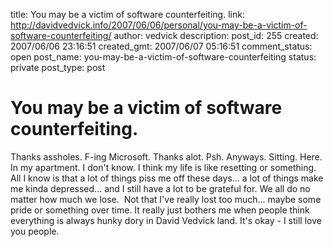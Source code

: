 title: You may be a victim of software counterfeiting.
link: http://davidvedvick.info/2007/06/06/personal/you-may-be-a-victim-of-software-counterfeiting/
author: vedvick
description: 
post_id: 255
created: 2007/06/06 23:16:51
created_gmt: 2007/06/07 05:16:51
comment_status: open
post_name: you-may-be-a-victim-of-software-counterfeiting
status: private
post_type: post

# You may be a victim of software counterfeiting.

Thanks assholes. F-ing Microsoft. Thanks alot. Psh. Anyways. Sitting. Here. In my apartment. I don't know. I think my life is like resetting or something. All I know is that a lot of things piss me off these days... a lot of things make me kinda depressed... and I still have a lot to be grateful for. We all do no matter how much we lose.  Not that I've really lost too much... maybe some pride or something over time. It really just bothers me when people think everything is always hunky dory in David Vedvick land. It's okay - I still love you people.